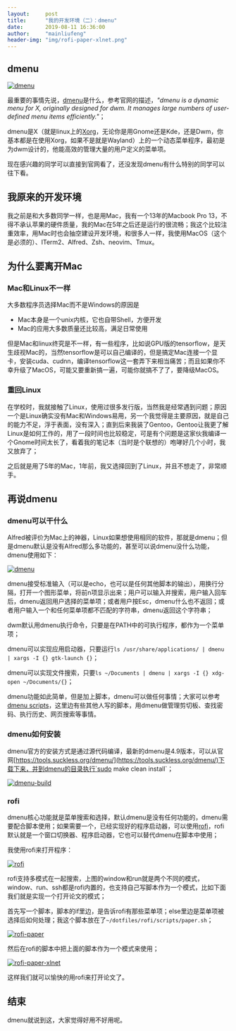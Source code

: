 ```yaml
---
layout:     post
title:      "我的开发环境（二）：dmenu"
date:       2019-08-11 16:36:00
author:     "mainliufeng"
header-img: "img/rofi-paper-xlnet.png"
---
```



## dmenu

<a href="#">
    <img src="{{ site.baseurl }}/img/dmenu.png" alt="dmenu">
</a>

最重要的事情先说，[dmenu](https://tools.suckless.org/dmenu/)是什么，参考官网的描述，*"dmenu is a dynamic menu for X, originally designed for dwm. It manages large numbers of user-defined menu items efficiently."*；

dmenu是X（就是linux上的[Xorg](https://www.x.org/wiki/)，无论你是用Gnome还是Kde，还是Dwm，你基本都是在使用Xorg，如果不是就是Wayland）上的一个动态菜单程序，最初是为dwm设计的，他能高效的管理大量的用户定义的菜单项。

现在感兴趣的同学可以直接到官网看了，还没发现dmenu有什么特别的同学可以往下看。


## 我原来的开发环境

我之前是和大多数同学一样，也是用Mac，我有一个13年的Macbook Pro 13，不得不承认苹果的硬件质量，我的Mac在5年之后还是运行的很流畅；我这个比较注重效率，用Mac时也会抽空建设开发环境，和很多人一样，我使用MacOS（这个是必须的）、ITerm2、Alfred、Zsh、neovim、Tmux。

## 为什么要离开Mac

### Mac和Linux不一样

大多数程序员选择Mac而不是Windows的原因是

* Mac本身是一个unix内核，它也自带Shell，方便开发
* Mac的应用大多数质量还比较高，满足日常使用

但是Mac和linux终究是不一样，有一些程序，比如说GPU版的tensorflow，是天生歧视Mac的，当然tensorflow是可以自己编译的，但是搞定Mac连接一个显卡，安装cuda、cudnn，编译tensorflow这一套弄下来相当痛苦；而且如果你不幸升级了MacOS，可能又要重新搞一遍，可能你就搞不了了，要降级MacOS。

### 重回Linux

在学校时，我就接触了Linux，使用过很多发行版，当然我是经常遇到问题；原因一个是Linux确实没有Mac和Windows易用，另一个我觉得是主要原因，就是自己的能力不足，浮于表面，没有深入；直到后来我装了Gentoo，Gentoo让我更了解Linux是如何工作的，用了一段时间也比较稳定，可是有个问题是这家伙我编译一个Gnome时间太长了，看着我的笔记本（当时是个联想的）咆哮好几个小时，我又放弃了；

之后就是用了5年的Mac，1年前，我又选择回到了Linux，并且不想走了，非常顺手。

## 再说dmenu

### dmenu可以干什么

Alfred被评价为Mac上的神器，Linux如果想使用相同的软件，那就是dmenu；但是dmenu默认是没有Alfred那么多功能的，甚至可以说dmenu没什么功能，dmenu使用如下：

<a href="#">
    <img src="{{ site.baseurl }}/img/dmenu.gif" alt="dmenu">
</a>

dmenu接受标准输入（可以是echo，也可以是任何其他脚本的输出），用换行分隔，打开一个图形菜单，将前n项显示出来；用户可以输入并搜索，用户输入回车后，dmenu返回用户选择的菜单项；或者用户按Esc，dmenu什么也不返回；或者用户输入一个和任何菜单项都不匹配的字符串，dmenu返回这个字符串；

dwm默认用dmenu执行命令，只要是在PATH中的可执行程序，都作为一个菜单项；

dmenu可以实现应用启动器，只要运行`ls /usr/share/applications/ | dmenu | xargs -I {} gtk-launch {}`；

dmenu可以实现文件搜索，只要`ls ~/Documents | dmenu | xargs -I {} xdg-open ~/Documents/{}`；

dmenu功能如此简单，但是加上脚本，dmenu可以做任何事情；大家可以参考[dmenu scripts](https://tools.suckless.org/dmenu/scripts/)，这里边有些其他人写的脚本，用dmenu做管理剪切板、查找密码、执行历史、网页搜索等事情。

### dmenu如何安装

dmenu官方的安装方式是通过源代码编译，最新的dmenu是4.9版本，可以从官网[https://tools.suckless.org/dmenu/](https://tools.suckless.org/dmenu/)下载下来，并到dmenu的目录执行`sudo make clean install`；

<a href="#">
    <img src="{{ site.baseurl }}/img/dmenu-build.gif" alt="dmenu-build">
</a>

### rofi

dmenu核心功能就是菜单搜索和选择，默认dmenu是没有任何功能的，dmenu需要配合脚本使用；如果需要一个，已经实现好的程序启动器，可以使用[rofi](https://github.com/davatorium/rofi)，rofi默认就是一个窗口切换器、程序启动器，它也可以替代dmenu在脚本中使用；

我使用rofi来打开程序：

<a href="#">
    <img src="{{ site.baseurl }}/img/rofi.png" alt="rofi">
</a>

rofi支持多模式在一起搜索，上图的window和run就是两个不同的模式，window、run、ssh都是rofi内置的，也支持自己写脚本作为一个模式，比如下面我们就是实现一个打开论文的模式；

首先写一个脚本，脚本的if里边，是告诉rofi有那些菜单项；else里边是菜单项被选择后如何处理；我这个脚本放在了`~/dotfiles/rofi/scripts/paper.sh`；

<a href="#">
    <img src="{{ site.baseurl }}/img/rofi-paper.png" alt="rofi-paper">
</a>

然后在rofi的脚本中把上面的脚本作为一个模式来使用；

<a href="#">
    <img src="{{ site.baseurl }}/img/rofi-paper-xlnet.png" alt="rofi-paper-xlnet">
</a>

这样我们就可以愉快的用rofi来打开论文了。


## 结束

dmenu就说到这，大家觉得好用不好用呢。
